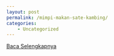 ```yaml
---
layout: post
permalink: /mimpi-makan-sate-kambing/
categories:
    - Uncategorized
---
```


[Baca Selengkapnya](/10)